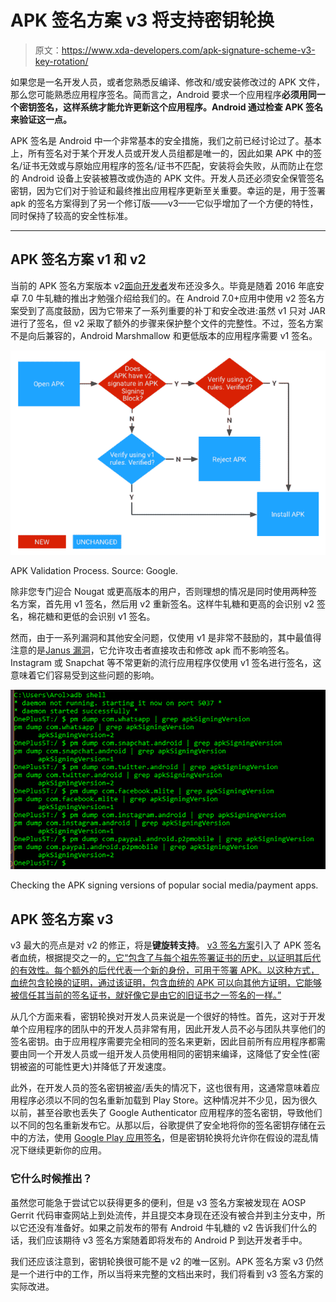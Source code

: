 # APK 签名方案 v3 将支持密钥轮换

> 原文：<https://www.xda-developers.com/apk-signature-scheme-v3-key-rotation/>

如果您是一名开发人员，或者您熟悉反编译、修改和/或安装修改过的 APK 文件，那么您可能熟悉应用程序签名。简而言之，Android 要求一个应用程序**必须用同一个密钥签名，这样系统才能允许更新这个应用程序。Android 通过检查 APK 签名来验证这一点。**

APK 签名是 Android 中一个非常基本的安全措施，我们之前已经讨论过了。基本上，所有签名对于某个开发人员或开发人员组都是唯一的，因此如果 APK 中的签名/证书无效或与原始应用程序的签名/证书不匹配，安装将会失败，从而防止在您的 Android 设备上安装被篡改或伪造的 APK 文件。开发人员还必须安全保管签名密钥，因为它们对于验证和最终推出应用程序更新至关重要。幸运的是，用于签署 apk 的签名方案得到了另一个修订版——v3——它似乎增加了一个方便的特性，同时保持了较高的安全性标准。

* * *

## APK 签名方案 v1 和 v2

当前的 APK 签名方案版本 v2[面向开发者](https://www.xda-developers.com/android-7-0-compatibility-document-released-plenty-of-changes-in-tow/)发布还没多久。毕竟是随着 2016 年底安卓 7.0 牛轧糖的推出才勉强介绍给我们的。在 Android 7.0+应用中使用 v2 签名方案受到了高度鼓励，因为它带来了一系列重要的补丁和安全改进:虽然 v1 只对 JAR 进行了签名，但 v2 采取了额外的步骤来保护整个文件的完整性。不过，签名方案不是向后兼容的，Android Marshmallow 和更低版本的应用程序需要 v1 签名。

 <picture>![APK Signature Scheme V3](img/94071330d974c1a8641f8dfccb76494a.png)</picture> 

APK Validation Process. Source: Google.

除非您专门迎合 Nougat 或更高版本的用户，否则理想的情况是同时使用两种签名方案，首先用 v1 签名，然后用 v2 重新签名。这样牛轧糖和更高的会识别 v2 签名，棉花糖和更低的会识别 v1 签名。

然而，由于一系列漏洞和其他安全问题，仅使用 v1 是非常不鼓励的，其中最值得注意的是[Janus 漏洞](https://www.xda-developers.com/janus-vulnerability-android-apps/)，它允许攻击者直接攻击和修改 apk 而不影响签名。Instagram 或 Snapchat 等不常更新的流行应用程序仅使用 v1 签名进行签名，这意味着它们容易受到这些问题的影响。

 <picture>![](img/736f86084b7332354456a9c1f61c3607.png)</picture> 

Checking the APK signing versions of popular social media/payment apps.

## APK 签名方案 v3

v3 最大的亮点是对 v2 的修正，将是**键旋转支持**。 [v3 签名方案](https://android-review.googlesource.com/#/c/platform/tools/apksig/+/587834/)引入了 APK 签名者血统，根据提交之一的[，它“包含了与每个祖先签署证书的历史，以证明其后代的有效性。每个额外的后代代表一个新的身份，可用于签署 APK。以这种方式，血统包含轮换的证明，通过该证明，包含血统的 APK 可以向其他方证明，它能够被信任其当前的签名证书，就好像它是由它的旧证书之一签名的一样。”](https://android-review.googlesource.com/#/c/platform/tools/apksig/+/589594/)

从几个方面来看，密钥轮换对开发人员来说是一个很好的特性。首先，这对于开发单个应用程序的团队中的开发人员非常有用，因此开发人员不必与团队共享他们的签名密钥。由于应用程序需要完全相同的签名来更新，因此目前所有应用程序都需要由同一个开发人员或一组开发人员使用相同的密钥来编译，这降低了安全性(密钥被盗的可能性更大)并降低了开发速度。

此外，在开发人员的签名密钥被盗/丢失的情况下，这也很有用，这通常意味着应用程序必须以不同的包名重新加载到 Play Store。这种情况并不少见，因为很久以前，甚至谷歌也丢失了 Google Authenticator 应用程序的签名密钥，导致他们以不同的包名重新发布它。从那以后，谷歌提供了安全地将你的签名密钥存储在云中的方法，使用 [Google Play 应用签名](https://www.xda-developers.com/google-play-console-new-features/)，但是密钥轮换将允许你在假设的混乱情况下继续更新你的应用。

### 它什么时候推出？

虽然您可能急于尝试它以获得更多的便利，但是 v3 签名方案被发现在 AOSP Gerrit 代码审查网站上到处流传，并且提交本身现在还没有被合并到主分支中，所以它还没有准备好。如果之前发布的带有 Android 牛轧糖的 v2 告诉我们什么的话，我们应该期待 v3 签名方案随着即将发布的 Android P 到达开发者手中。

我们还应该注意到，密钥轮换很可能不是 v2 的唯一区别。APK 签名方案 v3 仍然是一个进行中的工作，所以当将来完整的文档出来时，我们将看到 v3 签名方案的实际改进。
